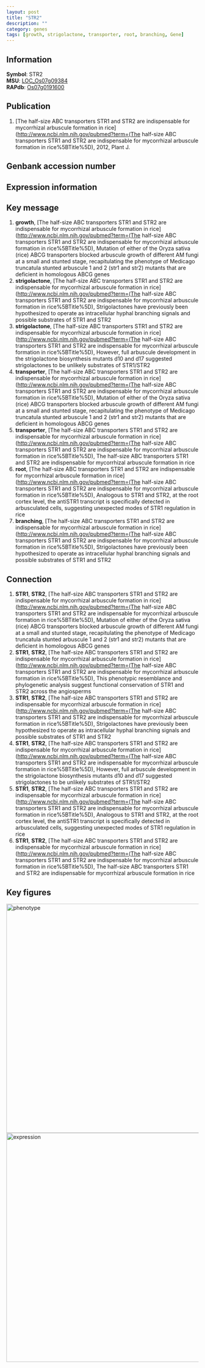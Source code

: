 ```yaml
---
layout: post
title: "STR2"
description: ""
category: genes
tags: [growth, strigolactone, transporter, root, branching, Gene]
---
```


## Information
__Symbol__: STR2  
__MSU__: [LOC_Os07g09384](http://rice.plantbiology.msu.edu/cgi-bin/ORF_infopage.cgi?orf=LOC_Os07g09384)  
__RAPdb__: [Os07g0191600](http://rapdb.dna.affrc.go.jp/viewer/gbrowse_details/irgsp1?name=Os07g0191600)  

## Publication
1. [The half-size ABC transporters STR1 and STR2 are indispensable for mycorrhizal arbuscule formation in rice](http://www.ncbi.nlm.nih.gov/pubmed?term=(The half-size ABC transporters STR1 and STR2 are indispensable for mycorrhizal arbuscule formation in rice%5BTitle%5D), 2012, Plant J.

## Genbank accession number

## Expression information

## Key message
1. __growth__, [The half-size ABC transporters STR1 and STR2 are indispensable for mycorrhizal arbuscule formation in rice](http://www.ncbi.nlm.nih.gov/pubmed?term=(The half-size ABC transporters STR1 and STR2 are indispensable for mycorrhizal arbuscule formation in rice%5BTitle%5D),  Mutation of either of the Oryza sativa (rice) ABCG transporters blocked arbuscule growth of different AM fungi at a small and stunted stage, recapitulating the phenotype of Medicago truncatula stunted arbuscule 1 and 2 (str1 and str2) mutants that are deficient in homologous ABCG genes
2. __strigolactone__, [The half-size ABC transporters STR1 and STR2 are indispensable for mycorrhizal arbuscule formation in rice](http://www.ncbi.nlm.nih.gov/pubmed?term=(The half-size ABC transporters STR1 and STR2 are indispensable for mycorrhizal arbuscule formation in rice%5BTitle%5D),  Strigolactones have previously been hypothesized to operate as intracellular hyphal branching signals and possible substrates of STR1 and STR2
3. __strigolactone__, [The half-size ABC transporters STR1 and STR2 are indispensable for mycorrhizal arbuscule formation in rice](http://www.ncbi.nlm.nih.gov/pubmed?term=(The half-size ABC transporters STR1 and STR2 are indispensable for mycorrhizal arbuscule formation in rice%5BTitle%5D),  However, full arbuscule development in the strigolactone biosynthesis mutants d10 and d17 suggested strigolactones to be unlikely substrates of STR1/STR2
4. __transporter__, [The half-size ABC transporters STR1 and STR2 are indispensable for mycorrhizal arbuscule formation in rice](http://www.ncbi.nlm.nih.gov/pubmed?term=(The half-size ABC transporters STR1 and STR2 are indispensable for mycorrhizal arbuscule formation in rice%5BTitle%5D),  Mutation of either of the Oryza sativa (rice) ABCG transporters blocked arbuscule growth of different AM fungi at a small and stunted stage, recapitulating the phenotype of Medicago truncatula stunted arbuscule 1 and 2 (str1 and str2) mutants that are deficient in homologous ABCG genes
5. __transporter__, [The half-size ABC transporters STR1 and STR2 are indispensable for mycorrhizal arbuscule formation in rice](http://www.ncbi.nlm.nih.gov/pubmed?term=(The half-size ABC transporters STR1 and STR2 are indispensable for mycorrhizal arbuscule formation in rice%5BTitle%5D), The half-size ABC transporters STR1 and STR2 are indispensable for mycorrhizal arbuscule formation in rice
6. __root__, [The half-size ABC transporters STR1 and STR2 are indispensable for mycorrhizal arbuscule formation in rice](http://www.ncbi.nlm.nih.gov/pubmed?term=(The half-size ABC transporters STR1 and STR2 are indispensable for mycorrhizal arbuscule formation in rice%5BTitle%5D),  Analogous to STR1 and STR2, at the root cortex level, the antiSTR1 transcript is specifically detected in arbusculated cells, suggesting unexpected modes of STR1 regulation in rice
7. __branching__, [The half-size ABC transporters STR1 and STR2 are indispensable for mycorrhizal arbuscule formation in rice](http://www.ncbi.nlm.nih.gov/pubmed?term=(The half-size ABC transporters STR1 and STR2 are indispensable for mycorrhizal arbuscule formation in rice%5BTitle%5D),  Strigolactones have previously been hypothesized to operate as intracellular hyphal branching signals and possible substrates of STR1 and STR2

## Connection
1. __STR1__, __STR2__, [The half-size ABC transporters STR1 and STR2 are indispensable for mycorrhizal arbuscule formation in rice](http://www.ncbi.nlm.nih.gov/pubmed?term=(The half-size ABC transporters STR1 and STR2 are indispensable for mycorrhizal arbuscule formation in rice%5BTitle%5D),  Mutation of either of the Oryza sativa (rice) ABCG transporters blocked arbuscule growth of different AM fungi at a small and stunted stage, recapitulating the phenotype of Medicago truncatula stunted arbuscule 1 and 2 (str1 and str2) mutants that are deficient in homologous ABCG genes
2. __STR1__, __STR2__, [The half-size ABC transporters STR1 and STR2 are indispensable for mycorrhizal arbuscule formation in rice](http://www.ncbi.nlm.nih.gov/pubmed?term=(The half-size ABC transporters STR1 and STR2 are indispensable for mycorrhizal arbuscule formation in rice%5BTitle%5D),  This phenotypic resemblance and phylogenetic analysis suggest functional conservation of STR1 and STR2 across the angiosperms
3. __STR1__, __STR2__, [The half-size ABC transporters STR1 and STR2 are indispensable for mycorrhizal arbuscule formation in rice](http://www.ncbi.nlm.nih.gov/pubmed?term=(The half-size ABC transporters STR1 and STR2 are indispensable for mycorrhizal arbuscule formation in rice%5BTitle%5D),  Strigolactones have previously been hypothesized to operate as intracellular hyphal branching signals and possible substrates of STR1 and STR2
4. __STR1__, __STR2__, [The half-size ABC transporters STR1 and STR2 are indispensable for mycorrhizal arbuscule formation in rice](http://www.ncbi.nlm.nih.gov/pubmed?term=(The half-size ABC transporters STR1 and STR2 are indispensable for mycorrhizal arbuscule formation in rice%5BTitle%5D),  However, full arbuscule development in the strigolactone biosynthesis mutants d10 and d17 suggested strigolactones to be unlikely substrates of STR1/STR2
5. __STR1__, __STR2__, [The half-size ABC transporters STR1 and STR2 are indispensable for mycorrhizal arbuscule formation in rice](http://www.ncbi.nlm.nih.gov/pubmed?term=(The half-size ABC transporters STR1 and STR2 are indispensable for mycorrhizal arbuscule formation in rice%5BTitle%5D),  Analogous to STR1 and STR2, at the root cortex level, the antiSTR1 transcript is specifically detected in arbusculated cells, suggesting unexpected modes of STR1 regulation in rice
6. __STR1__, __STR2__, [The half-size ABC transporters STR1 and STR2 are indispensable for mycorrhizal arbuscule formation in rice](http://www.ncbi.nlm.nih.gov/pubmed?term=(The half-size ABC transporters STR1 and STR2 are indispensable for mycorrhizal arbuscule formation in rice%5BTitle%5D), The half-size ABC transporters STR1 and STR2 are indispensable for mycorrhizal arbuscule formation in rice

## Key figures
<img src="http://ricencode.github.io/images/STR2.pheno.png" alt="phenotype"  style="width: 600px;"/>

<img src="http://ricencode.github.io/images/STR2.exp.png" alt="expression"  style="width: 600px;"/>


